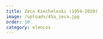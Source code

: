 ```yaml
---
title: Zeca Kiechaloski (1954-2020)
image: /uploads/45a_zeca.jpg
order: 10
category: elencos
---
```


